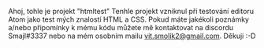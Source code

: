 Ahoj, tohle je projekt "htmltest"
Tenhle projekt vzniknul při testování editoru Atom jako test mých znalostí HTML a CSS.
Pokud máte jakékoli poznámky a/nebo připomínky k mému kódu můžete mě kontaktovat na discordu Smajl#3337 nebo na mém osobním mailu vit.smolik2@gmail.com.
Děkuji :-D
